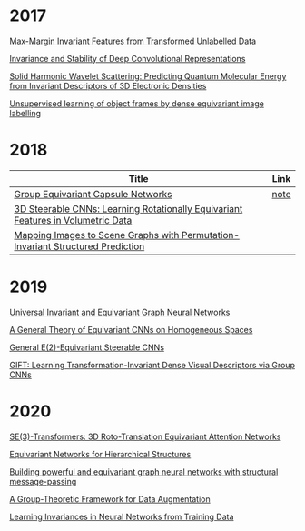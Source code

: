 # 2017
[Max-Margin Invariant Features from Transformed Unlabelled Data](https://papers.nips.cc/paper/6742-max-margin-invariant-features-from-transformed-unlabelled-data) 

[Invariance and Stability of Deep Convolutional Representations](https://papers.nips.cc/paper/7201-invariance-and-stability-of-deep-convolutional-representations) 

[Solid Harmonic Wavelet Scattering: Predicting Quantum Molecular Energy from Invariant Descriptors of 3D Electronic Densities](https://papers.nips.cc/paper/7232-solid-harmonic-wavelet-scattering-predicting-quantum-molecular-energy-from-invariantdescriptors-of-3d-electronic-densities) 

[Unsupervised learning of object frames by dense equivariant image labelling](https://papers.nips.cc/paper/6686-unsupervised-learning-of-object-frames-by-dense-equivariant-image-labelling)

# 2018
Title|Link
----|----
[Group Equivariant Capsule Networks](https://papers.nips.cc/paper/8100-group-equivariant-capsule-networks)|[note](https://zhuanlan.zhihu.com/p/469588504)
[3D Steerable CNNs: Learning Rotationally Equivariant Features in Volumetric Data](https://papers.nips.cc/paper/8239-3d-steerable-cnns-learning-rotationally-equivariant-features-in-volumetric-data)|  
[Mapping Images to Scene Graphs with Permutation-Invariant Structured Prediction ](https://papers.nips.cc/paper/7951-mapping-images-to-scene-graphs-with-permutation-invariant-structured-prediction)| 

# 2019 

[Universal Invariant and Equivariant Graph Neural Networks](https://papers.nips.cc/paper/8931-universal-invariant-and-equivariant-graph-neural-networks) 

[A General Theory of Equivariant CNNs on Homogeneous Spaces](https://papers.nips.cc/paper/9114-a-general-theory-of-equivariant-cnns-on-homogeneous-spaces) 

[General E(2)-Equivariant Steerable CNNs](https://papers.nips.cc/paper/9580-general-e2-equivariant-steerable-cnns )

[GIFT: Learning Transformation-Invariant Dense Visual Descriptors via Group CNNs](https://papers.nips.cc/paper/8922-gift-learning-transformation-invariant-dense-visual-descriptors-via-group-cnns)

# 2020

[SE(3)-Transformers: 3D Roto-Translation Equivariant Attention Networks](https://papers.nips.cc/paper/2020/hash/15231a7ce4ba789d13b722cc5c955834-Abstract.html )

[Equivariant Networks for Hierarchical Structures](https://papers.nips.cc/paper/2020/hash/9efb1a59d7b58e69996cf0e32cb71098-Abstract.html) 

[Building powerful and equivariant graph neural networks with structural message-passing](https://papers.nips.cc/paper/2020/hash/a32d7eeaae19821fd9ce317f3ce952a7-Abstract.html )

[A Group-Theoretic Framework for Data Augmentation](https://papers.nips.cc/paper/2020/hash/f4573fc71c731d5c362f0d7860945b88-Abstract.html )

[Learning Invariances in Neural Networks from Training Data](https://papers.nips.cc/paper/2020/hash/cc8090c4d2791cdd9cd2cb3c24296190-Abstract.html )
